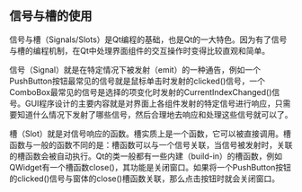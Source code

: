 ## 信号与槽的使用
信号与槽（Signals/Slots）是Qt编程的基础，也是Qt的一大特色。因为有了信号与槽的编程机制，在Qt中处理界面组件的交互操作时变得比较直观和简单。

信号（Signal）就是在特定情况下被发射（emit）的一种通告，例如一个PushButton按钮最常见的信号就是鼠标单击时发射的clicked()信号，一个ComboBox最常见的信号是选择的项变化时发射的CurrentIndexChanged()信号。GUI程序设计的主要内容就是对界面上各组件发射的特定信号进行响应，只需要知道什么情况下发射了哪些信号，然后合理地去响应和处理这些信号就可以了。

槽（Slot）就是对信号响应的函数。槽实质上是一个函数，它可以被直接调用。槽函数与一般的函数不同的是：槽函数可以与一个信号关联，当信号被发射时，关联的槽函数会被自动执行。Qt的类一般都有一些内建（build-in）的槽函数，例如QWidget有一个槽函数close()，其功能是关闭窗口。如果将一个PushButton按钮的clicked()信号与窗体的close()槽函数关联，那么点击按钮时就会关闭窗口。